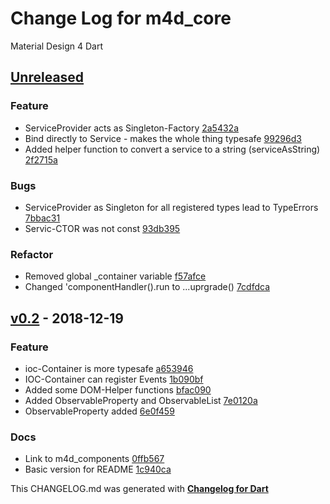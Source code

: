 # Change Log for m4d_core
Material Design 4 Dart

## [Unreleased](http://github.com/mikemitterer/m4d_core/compare/v0.2...HEAD)

### Feature
* ServiceProvider acts as Singleton-Factory [2a5432a](https://github.com/mikemitterer/m4d_core/commit/2a5432a0744b5eaada71f66e34926f5bffb907ae)
* Bind directly to Service - makes the whole thing typesafe [99296d3](https://github.com/mikemitterer/m4d_core/commit/99296d3a2b280b96fa05e8a69ef97d5b46c08468)
* Added helper function to convert a service to a string (serviceAsString) [2f2715a](https://github.com/mikemitterer/m4d_core/commit/2f2715afc7d684fca7b208b365a0785314496af8)

### Bugs
* ServiceProvider as Singleton for all registered types lead to TypeErrors [7bbac31](https://github.com/mikemitterer/m4d_core/commit/7bbac31155840ec650f3c5d0ef747bf12f72e903)
* Servic-CTOR was not const [93db395](https://github.com/mikemitterer/m4d_core/commit/93db3951e7294ce2c01d6c05385c92b7fc887d0c)

### Refactor
* Removed global _container variable [f57afce](https://github.com/mikemitterer/m4d_core/commit/f57afcedfd66ef3a643635479d7d7d1246c13b42)
* Changed 'componentHandler().run to ...uprgrade() [7cdfdca](https://github.com/mikemitterer/m4d_core/commit/7cdfdca574bac1e142ca1ae4429d69fa98b74789)

## [v0.2](http://github.com/mikemitterer/m4d_core/compare/v0.1...v0.2) - 2018-12-19

### Feature
* ioc-Container is more typesafe [a653946](https://github.com/mikemitterer/m4d_core/commit/a653946edd8df74340f47fc5a5ba925d666f8347)
* IOC-Container can register Events [1b090bf](https://github.com/mikemitterer/m4d_core/commit/1b090bf46bf60ac351ea5d2cbd5612cce11b9a6d)
* Added some DOM-Helper functions [bfac090](https://github.com/mikemitterer/m4d_core/commit/bfac09091374eed4a6b13f78e885c6c348b9bcd0)
* Added ObservableProperty and ObservableList [7e0120a](https://github.com/mikemitterer/m4d_core/commit/7e0120ac086b20f9560c52f8843ba4cbc96517e4)
* ObservableProperty added [6e0f459](https://github.com/mikemitterer/m4d_core/commit/6e0f4597f47f78ad19a6a1e38f306cb721950e25)

### Docs
* Link to m4d_components [0ffb567](https://github.com/mikemitterer/m4d_core/commit/0ffb567503a318043ef730463e99fb270543e7dd)
* Basic version for README [1c940ca](https://github.com/mikemitterer/m4d_core/commit/1c940caba5a1f5fe151bb960209daf4184955e87)


This CHANGELOG.md was generated with [**Changelog for Dart**](https://pub.dartlang.org/packages/changelog)

